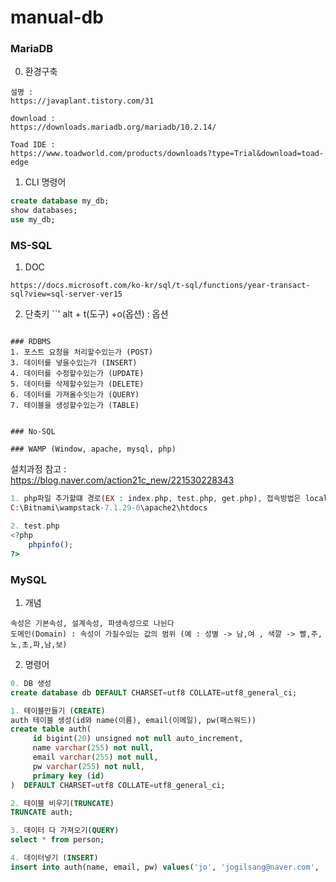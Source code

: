 # manual-db

### MariaDB
0. 환경구축
```
설명 : 
https://javaplant.tistory.com/31

download : 
https://downloads.mariadb.org/mariadb/10.2.14/

Toad IDE :
https://www.toadworld.com/products/downloads?type=Trial&download=toad-edge
```
1. CLI 명령어
```sql
create database my_db;
show databases;
use my_db;
```

### MS-SQL
1. DOC
```
https://docs.microsoft.com/ko-kr/sql/t-sql/functions/year-transact-sql?view=sql-server-ver15
```
2. 단축키
``'
alt + t(도구) +o(옵션) : 옵션 
```

### RDBMS
1. 포스트 요청을 처리할수있는가 (POST)
3. 데이터를 넣을수있는가 (INSERT)
4. 데이터를 수정할수있는가 (UPDATE)
5. 데이터를 삭제할수있는가 (DELETE)
6. 데이터를 가져올수잇는가 (QUERY)
7. 테이블을 생성할수있는가 (TABLE)


### No-SQL

### WAMP (Window, apache, mysql, php)  
```
설치과정 참고 :  
https://blog.naver.com/action21c_new/221530228343  

```php
1. php파일 추가할떄 경로(EX : index.php, test.php, get.php), 접속방법은 localhost:test.php  
C:\Bitnami\wampstack-7.1.29-0\apache2\htdocs  

2. test.php
<?php
    phpinfo();
?>
```

### MySQL

1. 개념
```
속성은 기본속성, 설계속성, 파생속성으로 나뉜다
도메인(Domain) : 속성이 가질수있는 값의 범위 (예 : 성별 -> 남,여 , 색깔 -> 빨,주,노,초,파,남,보)
```

2. 명령어
```sql
0. DB 생성
create database db DEFAULT CHARSET=utf8 COLLATE=utf8_general_ci;

1. 테이블만들기 (CREATE)
auth 테이블 생성(id와 name(이름), email(이메일), pw(패스워드))
create table auth(
     id bigint(20) unsigned not null auto_increment,
     name varchar(255) not null,
     email varchar(255) not null,
     pw varchar(255) not null,
     primary key (id)
)  DEFAULT CHARSET=utf8 COLLATE=utf8_general_ci;

2. 테이블 비우기(TRUNCATE)
TRUNCATE auth;

3. 데이터 다 가져오기(QUERY)
select * from person;

4. 데이터넣기 (INSERT)
insert into auth(name, email, pw) values('jo', 'jogilsang@naver.com', '1234');
```

